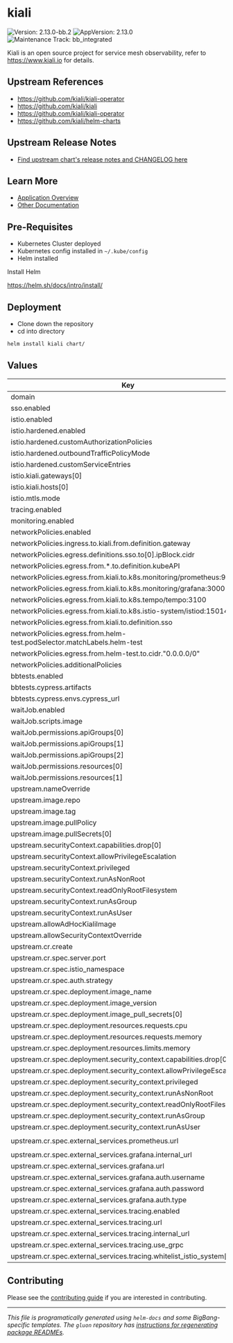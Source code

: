 <!-- Warning: Do not manually edit this file. See notes on gluon + helm-docs at the end of this file for more information. -->
# kiali

![Version: 2.13.0-bb.2](https://img.shields.io/badge/Version-2.13.0--bb.2-informational?style=flat-square) ![AppVersion: 2.13.0](https://img.shields.io/badge/AppVersion-2.13.0-informational?style=flat-square) ![Maintenance Track: bb_integrated](https://img.shields.io/badge/Maintenance_Track-bb_integrated-green?style=flat-square)

Kiali is an open source project for service mesh observability, refer to https://www.kiali.io for details.

## Upstream References

- <https://github.com/kiali/kiali-operator>
- <https://github.com/kiali/kiali>
- <https://github.com/kiali/kiali-operator>
- <https://github.com/kiali/helm-charts>

## Upstream Release Notes

- [Find upstream chart's release notes and CHANGELOG here](https://kiali.io/news/release-notes/)

## Learn More

- [Application Overview](docs/overview.md)
- [Other Documentation](docs/)

## Pre-Requisites

- Kubernetes Cluster deployed
- Kubernetes config installed in `~/.kube/config`
- Helm installed

Install Helm

https://helm.sh/docs/intro/install/

## Deployment

- Clone down the repository
- cd into directory

```bash
helm install kiali chart/
```

## Values

| Key | Type | Default | Description |
|-----|------|---------|-------------|
| domain | string | `"bigbang.dev"` |  |
| sso.enabled | bool | `false` |  |
| istio.enabled | bool | `false` |  |
| istio.hardened.enabled | bool | `false` |  |
| istio.hardened.customAuthorizationPolicies | list | `[]` |  |
| istio.hardened.outboundTrafficPolicyMode | string | `"REGISTRY_ONLY"` |  |
| istio.hardened.customServiceEntries | list | `[]` |  |
| istio.kiali.gateways[0] | string | `"istio-system/main"` |  |
| istio.kiali.hosts[0] | string | `"kiali.{{ .Values.domain }}"` |  |
| istio.mtls.mode | string | `"STRICT"` |  |
| tracing.enabled | bool | `true` |  |
| monitoring.enabled | bool | `true` |  |
| networkPolicies.enabled | bool | `false` |  |
| networkPolicies.ingress.to.kiali.from.definition.gateway | bool | `true` |  |
| networkPolicies.egress.definitions.sso.to[0].ipBlock.cidr | string | `"0.0.0.0/0"` |  |
| networkPolicies.egress.from.*.to.definition.kubeAPI | bool | `true` |  |
| networkPolicies.egress.from.kiali.to.k8s.monitoring/prometheus:9090 | bool | `false` |  |
| networkPolicies.egress.from.kiali.to.k8s.monitoring/grafana:3000 | bool | `false` |  |
| networkPolicies.egress.from.kiali.to.k8s.tempo/tempo:3100 | bool | `false` |  |
| networkPolicies.egress.from.kiali.to.k8s.istio-system/istiod:15014 | bool | `false` |  |
| networkPolicies.egress.from.kiali.to.definition.sso | bool | `false` |  |
| networkPolicies.egress.from.helm-test.podSelector.matchLabels.helm-test | string | `"enabled"` |  |
| networkPolicies.egress.from.helm-test.to.cidr."0.0.0.0/0" | bool | `true` |  |
| networkPolicies.additionalPolicies | list | `[]` |  |
| bbtests.enabled | bool | `false` |  |
| bbtests.cypress.artifacts | bool | `true` |  |
| bbtests.cypress.envs.cypress_url | string | `"http://kiali:20001"` |  |
| waitJob.enabled | bool | `true` |  |
| waitJob.scripts.image | string | `"registry1.dso.mil/ironbank/opensource/kubernetes/kubectl:v1.32.5"` |  |
| waitJob.permissions.apiGroups[0] | string | `"apps"` |  |
| waitJob.permissions.apiGroups[1] | string | `"kiali.io"` |  |
| waitJob.permissions.apiGroups[2] | string | `"kiali.io/v1alpha1"` |  |
| waitJob.permissions.resources[0] | string | `"deployments"` |  |
| waitJob.permissions.resources[1] | string | `"kialis"` |  |
| upstream.nameOverride | string | `"kiali-operator"` |  |
| upstream.image.repo | string | `"registry1.dso.mil/ironbank/opensource/kiali/kiali-operator"` |  |
| upstream.image.tag | string | `"v2.13.0"` |  |
| upstream.image.pullPolicy | string | `"IfNotPresent"` |  |
| upstream.image.pullSecrets[0] | string | `"private-registry"` |  |
| upstream.securityContext.capabilities.drop[0] | string | `"ALL"` |  |
| upstream.securityContext.allowPrivilegeEscalation | bool | `false` |  |
| upstream.securityContext.privileged | bool | `false` |  |
| upstream.securityContext.runAsNonRoot | bool | `true` |  |
| upstream.securityContext.readOnlyRootFilesystem | bool | `true` |  |
| upstream.securityContext.runAsGroup | int | `2001` |  |
| upstream.securityContext.runAsUser | int | `2001` |  |
| upstream.allowAdHocKialiImage | bool | `true` |  |
| upstream.allowSecurityContextOverride | bool | `true` |  |
| upstream.cr.create | bool | `true` |  |
| upstream.cr.spec.server.port | int | `20001` |  |
| upstream.cr.spec.istio_namespace | string | `"istio-system"` |  |
| upstream.cr.spec.auth.strategy | string | `"anonymous"` |  |
| upstream.cr.spec.deployment.image_name | string | `"registry1.dso.mil/ironbank/opensource/kiali/kiali"` |  |
| upstream.cr.spec.deployment.image_version | string | `"v2.13.0"` |  |
| upstream.cr.spec.deployment.image_pull_secrets[0] | string | `"private-registry"` |  |
| upstream.cr.spec.deployment.resources.requests.cpu | string | `"100m"` |  |
| upstream.cr.spec.deployment.resources.requests.memory | string | `"128Mi"` |  |
| upstream.cr.spec.deployment.resources.limits.memory | string | `"1Gi"` |  |
| upstream.cr.spec.deployment.security_context.capabilities.drop[0] | string | `"ALL"` |  |
| upstream.cr.spec.deployment.security_context.allowPrivilegeEscalation | bool | `false` |  |
| upstream.cr.spec.deployment.security_context.privileged | bool | `false` |  |
| upstream.cr.spec.deployment.security_context.runAsNonRoot | bool | `true` |  |
| upstream.cr.spec.deployment.security_context.readOnlyRootFilesystem | bool | `true` |  |
| upstream.cr.spec.deployment.security_context.runAsGroup | int | `1001` |  |
| upstream.cr.spec.deployment.security_context.runAsUser | int | `1001` |  |
| upstream.cr.spec.external_services.prometheus.url | string | `"http://monitoring-monitoring-kube-prometheus.monitoring.svc.cluster.local:9090"` |  |
| upstream.cr.spec.external_services.grafana.internal_url | string | `"http://monitoring-grafana.monitoring.svc.cluster.local:80"` |  |
| upstream.cr.spec.external_services.grafana.url | string | `"https://grafana.bigbang.dev"` |  |
| upstream.cr.spec.external_services.grafana.auth.username | string | `"admin"` |  |
| upstream.cr.spec.external_services.grafana.auth.password | string | `"prom-operator"` |  |
| upstream.cr.spec.external_services.grafana.auth.type | string | `"basic"` |  |
| upstream.cr.spec.external_services.tracing.enabled | bool | `true` |  |
| upstream.cr.spec.external_services.tracing.url | string | `"https://tracing.bigbang.dev"` |  |
| upstream.cr.spec.external_services.tracing.internal_url | string | `"http://jaeger-query.jaeger.svc.cluster.local:16686"` |  |
| upstream.cr.spec.external_services.tracing.use_grpc | bool | `false` |  |
| upstream.cr.spec.external_services.tracing.whitelist_istio_system[0] | string | `"istio"` |  |

## Contributing

Please see the [contributing guide](./CONTRIBUTING.md) if you are interested in contributing.

---

_This file is programatically generated using `helm-docs` and some BigBang-specific templates. The `gluon` repository has [instructions for regenerating package READMEs](https://repo1.dso.mil/big-bang/product/packages/gluon/-/blob/master/docs/bb-package-readme.md)._

